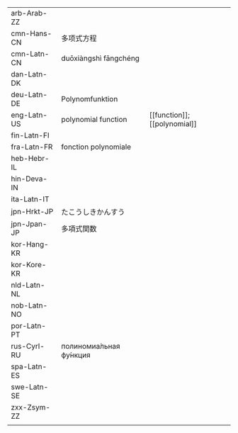| | | |
|-|-|-|
| arb-Arab-ZZ |  |  |
| cmn-Hans-CN | 多项式方程 |  |
| cmn-Latn-CN | duōxiàngshì fāngchéng |  |
| dan-Latn-DK |  |  |
| deu-Latn-DE | Polynomfunktion |  |
| eng-Latn-US | polynomial function | [[function]]; [[polynomial]] |
| fin-Latn-FI |  |  |
| fra-Latn-FR | fonction polynomiale |  |
| heb-Hebr-IL |  |  |
| hin-Deva-IN |  |  |
| ita-Latn-IT |  |  |
| jpn-Hrkt-JP | たこうしきかんすう |  |
| jpn-Jpan-JP | 多項式関数 |  |
| kor-Hang-KR |  |  |
| kor-Kore-KR |  |  |
| nld-Latn-NL |  |  |
| nob-Latn-NO |  |  |
| por-Latn-PT |  |  |
| rus-Cyrl-RU | полиномиа́льная фу́нкция |  |
| spa-Latn-ES |  |  |
| swe-Latn-SE |  |  |
| zxx-Zsym-ZZ |  |  |
|  |  |  |